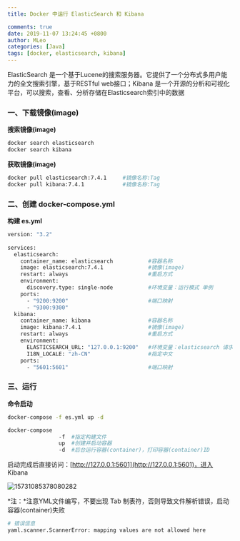 ```yaml
---
title: Docker 中运行 ElasticSearch 和 Kibana

comments: true
date: 2019-11-07 13:24:45 +0800
author: MLeo
categories: [Java] 
tags: [docker, elasticsearch, kibana]
---
```


ElasticSearch 是一个基于Lucene的搜索服务器。它提供了一个分布式多用户能力的全文搜索引擎，基于RESTful web接口；Kibana 是一个开源的分析和可视化平台，可以搜索，查看、分析存储在Elasticsearch索引中的数据

### 一、下载镜像(image)

**搜索镜像(image)**
```bash
docker search elasticsearch
docker search kibana 
```

**获取镜像(image)**
```bash
docker pull elasticsearch:7.4.1     #镜像名称:Tag
docker pull kibana:7.4.1            #镜像名称:Tag
```

### 二、创建 docker-compose.yml

**构建 es.yml**

```bash
version: "3.2"
  
services:
  elasticsearch:
    container_name: elasticsearch           #容器名称
    image: elasticsearch:7.4.1              #镜像(image)
    restart: always                         #重启方式
    environment:
      discovery.type: single-node           #环境变量：运行模式 单例
    ports:
      - "9200:9200"                         #端口映射
      - "9300:9300"
  kibana:
    container_name: kibana                  #容器名称
    image: kibana:7.4.1                     #镜像(image)
    restart: always                         #重启方式
    environment:
      ELASTICSEARCH_URL: "127.0.0.1:9200"   #环境变量：elasticsearch 请求地址
      I18N_LOCALE: "zh-CN"                  #指定中文
    ports:
      - "5601:5601"                         #端口映射

```

### 三、运行

**命令启动**
```bash
docker-compose -f es.yml up -d
```
```bash
docker-compose 
                -f  #指定构建文件
                up  #创建并启动容器
                -d  #后台运行容器(container)，打印容器(container)ID
```

启动完成后直接访问：[http://127.0.0.1:5601](http://127.0.0.1:5601)，进入 Kibana  

![15731085378080282](https://images.ichochy.com/15731085378080282.png)

*注：*注意YML文件编写，不要出现 Tab 制表符，否则导致文件解析错误，启动容器(container)失败

```bash
# 错误信息
yaml.scanner.ScannerError: mapping values are not allowed here
```

